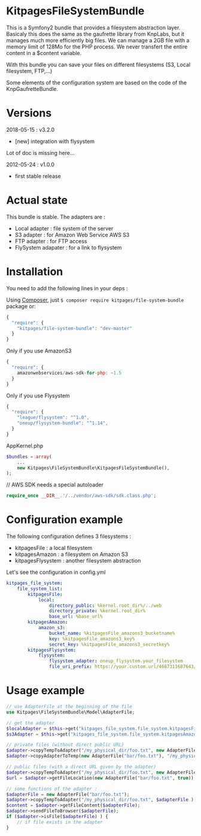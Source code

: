 KitpagesFileSystemBundle
========================

This is a Symfony2 bundle that provides a filesystem abstraction layer. Basicaly this does the
same as the gaufrette library from KnpLabs, but it manages much more efficiently big files. We can
manage a 2GB file with a memory limit of 128Mo for the PHP process. We never transfert the entire
content in a $content variable.

With this bundle you can save your files on different filesystems (S3, Local filesystem, FTP,...)

Some elements of the configuration system are based on the code of the KnpGaufretteBundle.

Versions
========

2018-05-15 : v3.2.0

* [new] integration with flysystem

Lot of doc is missing here...

2012-05-24 : v1.0.0
* first stable release

Actual state
============
This bundle is stable. The adapters are :

* Local adapter : file system of the server
* S3 adapter : for Amazon Web Service AWS S3
* FTP adapter : for FTP access
* FlySystem adapater : for a link to flysystem

Installation
============
You need to add the following lines in your deps :

Using [Composer](http://getcomposer.org/), just `$ composer require kitpages/file-system-bundle` package or:

``` javascript
{
  "require": {
    "kitpages/file-system-bundle": "dev-master"
  }
}
```

Only if you use AmazonS3
``` javascript
{
  "require": {
    amazonwebservices/aws-sdk-for-php: ~1.5
  }
}
```

Only if you use Flysystem
``` javascript
{
  "require": {
    "league/flysystem": "^1.0",
    "oneup/flysystem-bundle": "^1.14",
  }
}
```
AppKernel.php

```php
$bundles = array(
    ...
    new Kitpages\FileSystemBundle\KitpagesFileSystemBundle(),
);
```

// AWS SDK needs a special autoloader

```php
require_once __DIR__.'/../vendor/aws-sdk/sdk.class.php';
```

Configuration example
=====================
The following configuration defines 3 filesystems :

* kitpagesFile : a local filesystem
* kitpagesAmazon : a filesystem on Amazon S3
* kitpagesFlysystem : another filesystem abstraction

Let's see the configuration in config.yml

```yaml
kitpages_file_system:
    file_system_list:
        kitpagesFile:
            local:
                directory_public: %kernel.root_dir%/../web
                directory_private: %kernel.root_dir%
                base_url: %base_url%
        kitpagesAmazon:
            amazon_s3:
                bucket_name: %kitpagesFile_amazons3_bucketname%
                key: %kitpagesFile_amazons3_key%
                secret_key: %kitpagesFile_amazons3_secretkey%
        kitpagesFlysystem:
            flysystem:
                flysystem_adapter: oneup_flysystem.your_filesystem
                file_uri_prefix: https://your.custom.url/4687311687643/FRA/
```

Usage example
=============

```php
// use AdapterFile at the beginning of the file
use Kitpages\FileSystemBundle\Model\AdapterFile;

// get the adapter
$localAdapter = $this->get("kitpages_file_system.file_system.kitpagesFile");
$s3Adapter = $this->get("kitpages_file_system.file_system.kitpagesAmazon");

// private files (without direct public URL)
$adapter->copyTempToAdapter("/my_physical_dir/foo.txt", new AdapterFile("bar/foo.txt") );
$adapter->copyAdapterToTemp(new AdapterFile("bar/foo.txt"), "/my_physical_dir/foo.txt" );

// public files (with a direct URL given by the adapter)
$adapter->copyTempToAdapter("/my_physical_dir/foo.txt", new AdapterFile("bar/foo.txt", true) );
$url = $adapter->getFileLocation(new AdapterFile("bar/foo.txt", true));

// some functions of the adapter :
$adapterFile = new AdapterFile("bar/foo.txt");
$adapter->copyTempToAdapter("/my_physical_dir/foo.txt", $adapterFile );
$content = $adapter->getFileContent($adapterFile);
$adapter->sendFileToBrowser($adapterFile);
if ($adapter->isFile($adapterFile) ) {
    // if file exists in the adapter
}
```
